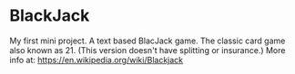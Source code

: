 # BlackJack

My first mini project.
A text based BlacJack game. The classic card game also known as 21.
(This version doesn't have splitting or insurance.)
More info at: https://en.wikipedia.org/wiki/Blackjack
